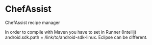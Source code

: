 # ChefAssist
ChefAssist recipe manager

In order to compile with Maven you have to set in Runner (Intellij) android.sdk.path = /link/to/android-sdk-linux.
Eclipse can be different.
